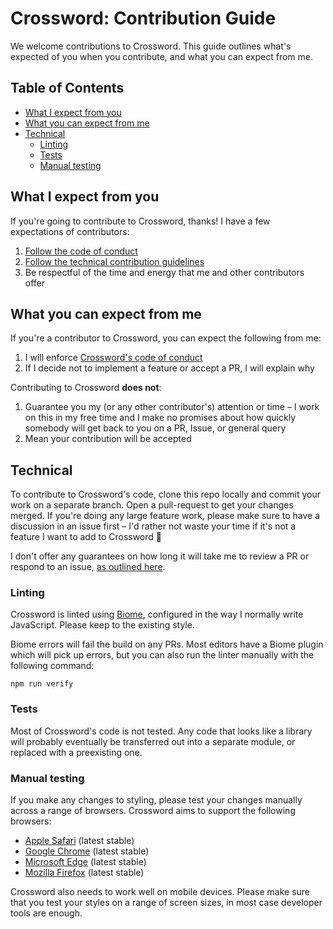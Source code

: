 
# Crossword: Contribution Guide

We welcome contributions to Crossword. This guide outlines what's expected of you when you contribute, and what you can expect from me.

## Table of Contents

  * [What I expect from you](#what-i-expect-from-you)
  * [What you can expect from me](#what-you-can-expect-from-me)
  * [Technical](#technical)
    * [Linting](#linting)
    * [Tests](#tests)
    * [Manual testing](#manual-testing)


## What I expect from you

If you're going to contribute to Crossword, thanks! I have a few expectations of contributors:

  1. [Follow the code of conduct](code_of_conduct.md)
  2. [Follow the technical contribution guidelines](#technical)
  3. Be respectful of the time and energy that me and other contributors offer


## What you can expect from me

If you're a contributor to Crossword, you can expect the following from me:

  1. I will enforce [Crossword's code of conduct](code_of_conduct.md)
  2. If I decide not to implement a feature or accept a PR, I will explain why

Contributing to Crossword **does not**:

  1. Guarantee you my (or any other contributor's) attention or time – I work on this in my free time and I make no promises about how quickly somebody will get back to you on a PR, Issue, or general query
  2. Mean your contribution will be accepted


## Technical

To contribute to Crossword's code, clone this repo locally and commit your work on a separate branch. Open a pull-request to get your changes merged. If you're doing any large feature work, please make sure to have a discussion in an issue first – I'd rather not waste your time if it's not a feature I want to add to Crossword 🙂

I don't offer any guarantees on how long it will take me to review a PR or respond to an issue, [as outlined here](#what-you-can-expect-from-me).

### Linting

Crossword is linted using [Biome](https://biomejs.dev/), configured in the way I normally write JavaScript. Please keep to the existing style.

Biome errors will fail the build on any PRs. Most editors have a Biome plugin which will pick up errors, but you can also run the linter manually with the following command:

```
npm run verify
```

### Tests

Most of Crossword's code is not tested. Any code that looks like a library will probably eventually be transferred out into a separate module, or replaced with a preexisting one.

### Manual testing

If you make any changes to styling, please test your changes manually across a range of browsers. Crossword aims to support the following browsers:

  - [Apple Safari](https://www.apple.com/safari/) (latest stable)
  - [Google Chrome](https://www.google.co.uk/chrome/) (latest stable)
  - [Microsoft Edge](https://www.microsoft.com/edge) (latest stable)
  - [Mozilla Firefox](https://www.mozilla.org/firefox/) (latest stable)

Crossword also needs to work well on mobile devices. Please make sure that you test your styles on a range of screen sizes, in most case developer tools are enough.
